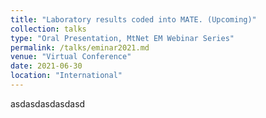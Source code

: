 ```yaml
---
title: "Laboratory results coded into MATE. (Upcoming)"
collection: talks
type: "Oral Presentation, MtNet EM Webinar Series"
permalink: /talks/eminar2021.md
venue: "Virtual Conference"
date: 2021-06-30
location: "International"
---
```



asdasdasdasdasd
